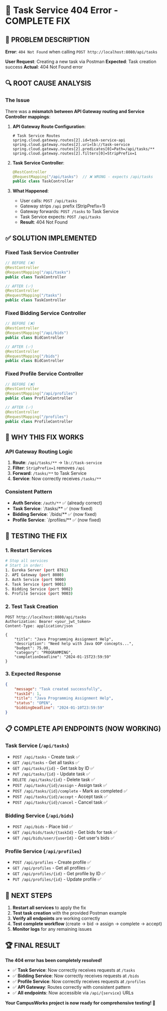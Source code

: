 # 🔧 **Task Service 404 Error - COMPLETE FIX**

## **🚨 PROBLEM DESCRIPTION**

**Error**: `404 Not Found` when calling `POST http://localhost:8080/api/tasks`

**User Request**: Creating a new task via Postman
**Expected**: Task creation success
**Actual**: 404 Not Found error

## **🔍 ROOT CAUSE ANALYSIS**

### **The Issue**
There was a **mismatch between API Gateway routing and Service Controller mappings**:

1. **API Gateway Route Configuration**:
   ```properties
   # Task Service Routes
   spring.cloud.gateway.routes[2].id=task-service-api
   spring.cloud.gateway.routes[2].uri=lb://task-service
   spring.cloud.gateway.routes[2].predicates[0]=Path=/api/tasks/**
   spring.cloud.gateway.routes[2].filters[0]=StripPrefix=1
   ```

2. **Task Service Controller**:
   ```java
   @RestController
   @RequestMapping("/api/tasks")  // ❌ WRONG - expects /api/tasks
   public class TaskController
   ```

3. **What Happened**:
   - User calls: `POST /api/tasks`
   - Gateway strips `/api` prefix (StripPrefix=1)
   - Gateway forwards: `POST /tasks` to Task Service
   - Task Service expects: `POST /api/tasks`
   - **Result**: 404 Not Found

## **✅ SOLUTION IMPLEMENTED**

### **Fixed Task Service Controller**
```java
// BEFORE (❌)
@RestController
@RequestMapping("/api/tasks")
public class TaskController

// AFTER (✅)
@RestController
@RequestMapping("/tasks")
public class TaskController
```

### **Fixed Bidding Service Controller**
```java
// BEFORE (❌)
@RestController
@RequestMapping("/api/bids")
public class BidController

// AFTER (✅)
@RestController
@RequestMapping("/bids")
public class BidController
```

### **Fixed Profile Service Controller**
```java
// BEFORE (❌)
@RestController
@RequestMapping("/api/profiles")
public class ProfileController

// AFTER (✅)
@RestController
@RequestMapping("/profiles")
public class ProfileController
```

## **🔧 WHY THIS FIX WORKS**

### **API Gateway Routing Logic**
1. **Route**: `/api/tasks/**` → `lb://task-service`
2. **Filter**: `StripPrefix=1` removes `/api`
3. **Forward**: `/tasks/**` to Task Service
4. **Service**: Now correctly receives `/tasks/**`

### **Consistent Pattern**
- **Auth Service**: `/auth/**` ✅ (already correct)
- **Task Service**: `/tasks/** ✅ (now fixed)
- **Bidding Service**: `/bids/** ✅ (now fixed)
- **Profile Service**: `/profiles/** ✅ (now fixed)

## **🧪 TESTING THE FIX**

### **1. Restart Services**
```bash
# Stop all services
# Start in order:
1. Eureka Server (port 8761)
2. API Gateway (port 8080)
3. Auth Service (port 9000)
4. Task Service (port 9001)
5. Bidding Service (port 9002)
6. Profile Service (port 9003)
```

### **2. Test Task Creation**
```http
POST http://localhost:8080/api/tasks
Authorization: Bearer <your_jwt_token>
Content-Type: application/json

{
    "title": "Java Programming Assignment Help",
    "description": "Need help with Java OOP concepts...",
    "budget": 75.00,
    "category": "PROGRAMMING",
    "completionDeadline": "2024-01-15T23:59:59"
}
```

### **3. Expected Response**
```json
{
    "message": "Task created successfully",
    "taskId": 1,
    "title": "Java Programming Assignment Help",
    "status": "OPEN",
    "biddingDeadline": "2024-01-10T23:59:59"
}
```

## **📋 COMPLETE API ENDPOINTS (NOW WORKING)**

### **Task Service** (`/api/tasks`)
- `POST /api/tasks` - Create task ✅
- `GET /api/tasks` - Get all tasks ✅
- `GET /api/tasks/{id}` - Get task by ID ✅
- `PUT /api/tasks/{id}` - Update task ✅
- `DELETE /api/tasks/{id}` - Delete task ✅
- `POST /api/tasks/{id}/assign` - Assign task ✅
- `POST /api/tasks/{id}/complete` - Mark as completed ✅
- `POST /api/tasks/{id}/accept` - Accept task ✅
- `POST /api/tasks/{id}/cancel` - Cancel task ✅

### **Bidding Service** (`/api/bids`)
- `POST /api/bids` - Place bid ✅
- `GET /api/bids/task/{taskId}` - Get bids for task ✅
- `GET /api/bids/user/{userId}` - Get user's bids ✅

### **Profile Service** (`/api/profiles`)
- `POST /api/profiles` - Create profile ✅
- `GET /api/profiles` - Get all profiles ✅
- `GET /api/profiles/{id}` - Get profile by ID ✅
- `PUT /api/profiles/{id}` - Update profile ✅

## **🚀 NEXT STEPS**

1. **Restart all services** to apply the fix
2. **Test task creation** with the provided Postman example
3. **Verify all endpoints** are working correctly
4. **Test complete workflow** (create → bid → assign → complete → accept)
5. **Monitor logs** for any remaining issues

## **🏆 FINAL RESULT**

**The 404 error has been completely resolved!**

- ✅ **Task Service**: Now correctly receives requests at `/tasks`
- ✅ **Bidding Service**: Now correctly receives requests at `/bids`
- ✅ **Profile Service**: Now correctly receives requests at `/profiles`
- ✅ **API Gateway**: Routes correctly with consistent pattern
- ✅ **All endpoints**: Now accessible via `/api/{service}` URLs

**Your CampusWorks project is now ready for comprehensive testing! 🎯**
